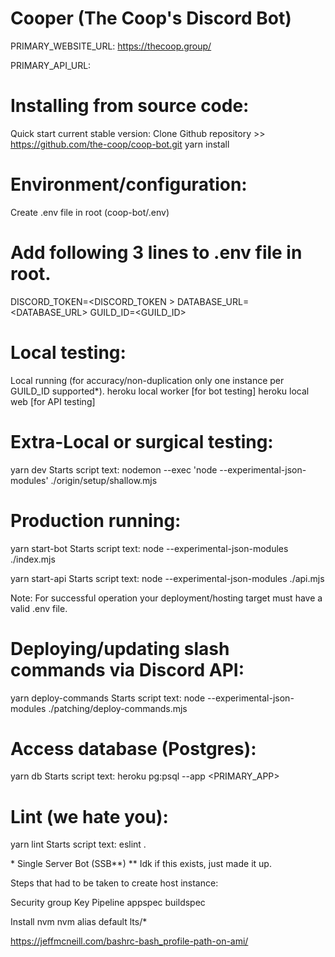 # Cooper (The Coop's Discord Bot)

PRIMARY_WEBSITE_URL:
https://thecoop.group/

PRIMARY_API_URL:


# Installing from source code:

Quick start current stable version:
Clone Github repository >> https://github.com/the-coop/coop-bot.git
yarn install

# Environment/configuration:
Create .env file in root (coop-bot/.env)

# Add following 3 lines to .env file in root.
DISCORD_TOKEN=<DISCORD_TOKEN >
DATABASE_URL=<DATABASE_URL>
GUILD_ID=<GUILD_ID>

# Local testing:
Local running (for accuracy/non-duplication only one instance per GUILD_ID supported*).
heroku local worker [for bot testing]
heroku local web [for API testing]

# Extra-Local or surgical testing:
yarn dev
Starts script text: nodemon --exec 'node --experimental-json-modules' ./origin/setup/shallow.mjs

# Production running:
yarn start-bot
Starts script text: node --experimental-json-modules ./index.mjs

yarn start-api
Starts script text: node --experimental-json-modules ./api.mjs

Note: For successful operation your deployment/hosting target must have a valid .env file.

# Deploying/updating slash commands via Discord API:
yarn deploy-commands
Starts script text: node --experimental-json-modules ./patching/deploy-commands.mjs

# Access database (Postgres):
yarn db
Starts script text: heroku pg:psql --app <PRIMARY_APP>

# Lint (we hate you):
yarn lint
Starts script text: eslint .

\* Single Server Bot (SSB**)
\*\* Idk if this exists, just made it up.





Steps that had to be taken to create host instance:

Security group
Key
Pipeline
appspec buildspec

Install nvm
nvm alias default lts/*



https://jeffmcneill.com/bashrc-bash_profile-path-on-ami/
